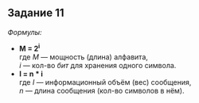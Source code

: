 ## Задание 11

*Формулы:*
* **M = 2<sup>i</sup>** <br>где *M* — мощность (длина) алфавита,<br>*i* — кол-во *бит* для хранения одного символа.
* **I = n * i** <br>где *I* — информационный объём (вес) сообщения,<br>*n* — длина сообщения (кол-во символов в нём).
